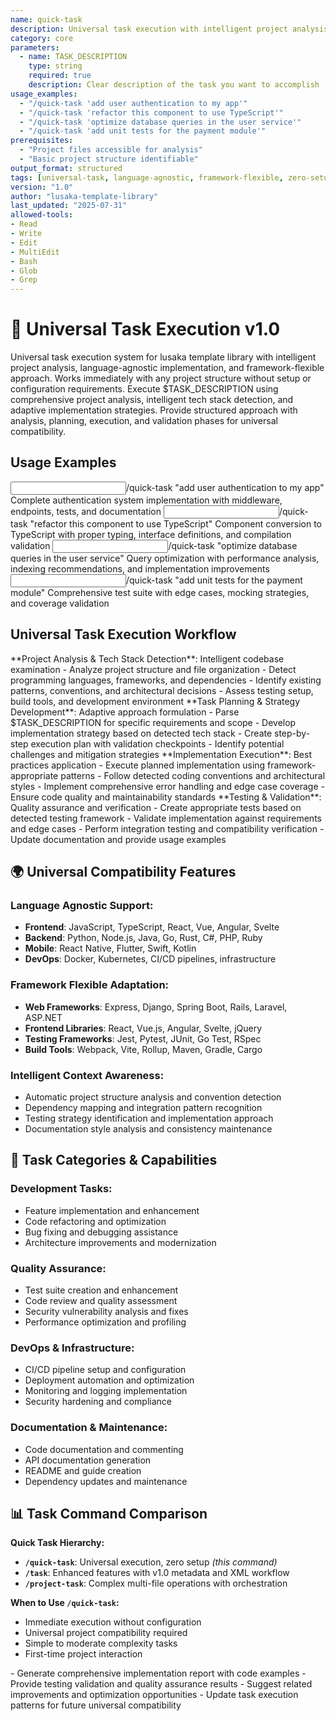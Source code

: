 ```yaml
---
name: quick-task
description: Universal task execution with intelligent project analysis - works with any project or language without setup
category: core
parameters: 
  - name: TASK_DESCRIPTION
    type: string
    required: true
    description: Clear description of the task you want to accomplish
usage_examples:
  - "/quick-task 'add user authentication to my app'"
  - "/quick-task 'refactor this component to use TypeScript'"
  - "/quick-task 'optimize database queries in the user service'"
  - "/quick-task 'add unit tests for the payment module'"
prerequisites: 
  - "Project files accessible for analysis"
  - "Basic project structure identifiable"
output_format: structured
tags: [universal-task, language-agnostic, framework-flexible, zero-setup, v2-enhanced]
version: "1.0"
author: "lusaka-template-library"
last_updated: "2025-07-31"
allowed-tools:
- Read
- Write
- Edit
- MultiEdit
- Bash
- Glob
- Grep
---
```


# 🎯 Universal Task Execution v1.0

<context type="project">
Universal task execution system for lusaka template library with intelligent project analysis, language-agnostic implementation, and framework-flexible approach. Works immediately with any project structure without setup or configuration requirements.
</context>

<instructions>
Execute $TASK_DESCRIPTION using comprehensive project analysis, intelligent tech stack detection, and adaptive implementation strategies. Provide structured approach with analysis, planning, execution, and validation phases for universal compatibility.
</instructions>

## Usage Examples

<examples>
<example>
<input>/quick-task "add user authentication to my app"</input>
<expected_output>Complete authentication system implementation with middleware, endpoints, tests, and documentation</expected_output>
</example>
<example>
<input>/quick-task "refactor this component to use TypeScript"</input>
<expected_output>Component conversion to TypeScript with proper typing, interface definitions, and compilation validation</expected_output>
</example>
<example>
<input>/quick-task "optimize database queries in the user service"</input>
<expected_output>Query optimization with performance analysis, indexing recommendations, and implementation improvements</expected_output>
</example>
<example>
<input>/quick-task "add unit tests for the payment module"</input>
<expected_output>Comprehensive test suite with edge cases, mocking strategies, and coverage validation</expected_output>
</example>
</examples>

## Universal Task Execution Workflow

<workflow type="sequential">
<task priority="high">
**Project Analysis & Tech Stack Detection**: Intelligent codebase examination
- Analyze project structure and file organization
- Detect programming languages, frameworks, and dependencies
- Identify existing patterns, conventions, and architectural decisions
- Assess testing setup, build tools, and development environment
</task>

<task priority="high">
**Task Planning & Strategy Development**: Adaptive approach formulation
- Parse $TASK_DESCRIPTION for specific requirements and scope
- Develop implementation strategy based on detected tech stack
- Create step-by-step execution plan with validation checkpoints
- Identify potential challenges and mitigation strategies
</task>

<task priority="high">
**Implementation Execution**: Best practices application
- Execute planned implementation using framework-appropriate patterns
- Follow detected coding conventions and architectural styles
- Implement comprehensive error handling and edge case coverage
- Ensure code quality and maintainability standards
</task>

<task priority="medium">
**Testing & Validation**: Quality assurance and verification
- Create appropriate tests based on detected testing framework
- Validate implementation against requirements and edge cases
- Perform integration testing and compatibility verification
- Update documentation and provide usage examples
</task>
</workflow>

## 🌍 Universal Compatibility Features

### **Language Agnostic Support:**
- **Frontend**: JavaScript, TypeScript, React, Vue, Angular, Svelte
- **Backend**: Python, Node.js, Java, Go, Rust, C#, PHP, Ruby
- **Mobile**: React Native, Flutter, Swift, Kotlin
- **DevOps**: Docker, Kubernetes, CI/CD pipelines, infrastructure

### **Framework Flexible Adaptation:**
- **Web Frameworks**: Express, Django, Spring Boot, Rails, Laravel, ASP.NET
- **Frontend Libraries**: React, Vue.js, Angular, Svelte, jQuery
- **Testing Frameworks**: Jest, Pytest, JUnit, Go Test, RSpec
- **Build Tools**: Webpack, Vite, Rollup, Maven, Gradle, Cargo

### **Intelligent Context Awareness:**
- Automatic project structure analysis and convention detection
- Dependency mapping and integration pattern recognition
- Testing strategy identification and implementation approach
- Documentation style analysis and consistency maintenance

## 🚀 Task Categories & Capabilities

### **Development Tasks:**
- Feature implementation and enhancement
- Code refactoring and optimization
- Bug fixing and debugging assistance
- Architecture improvements and modernization

### **Quality Assurance:**
- Test suite creation and enhancement
- Code review and quality assessment
- Security vulnerability analysis and fixes
- Performance optimization and profiling

### **DevOps & Infrastructure:**
- CI/CD pipeline setup and configuration
- Deployment automation and optimization
- Monitoring and logging implementation
- Security hardening and compliance

### **Documentation & Maintenance:**
- Code documentation and commenting
- API documentation generation
- README and guide creation
- Dependency updates and maintenance

## 📊 Task Command Comparison

**Quick Task Hierarchy:**
- **`/quick-task`**: Universal execution, zero setup *(this command)*
- **`/task`**: Enhanced features with v1.0 metadata and XML workflow
- **`/project-task`**: Complex multi-file operations with orchestration

**When to Use `/quick-task`:**
- Immediate execution without configuration
- Universal project compatibility required
- Simple to moderate complexity tasks
- First-time project interaction

<automation trigger="completion">
- Generate comprehensive implementation report with code examples
- Provide testing validation and quality assurance results
- Suggest related improvements and optimization opportunities
- Update task execution patterns for future universal compatibility
</automation>